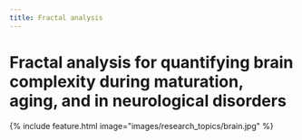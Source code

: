 ```yaml
---
title: Fractal analysis 
---
```


# <i class="Fractal analysis"></i>Fractal analysis for quantifying brain complexity during maturation, aging, and in neurological disorders

{%
  include feature.html
  image="images/research_topics/brain.jpg"
%}




